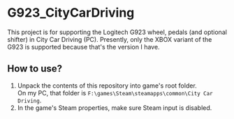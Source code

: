 # G923_CityCarDriving

This project is for supporting the Logitech G923 wheel, pedals (and optional shifter) in City Car Driving (PC).
Presently, only the XBOX variant of the G923 is supported because that's the version I have.

## How to use?

1. Unpack the contents of this repository into game's root folder.  
On my PC, that folder is `F:\games\Steam\steamapps\common\City Car Driving`.
2. In the game's Steam properties, make sure Steam input is disabled.

